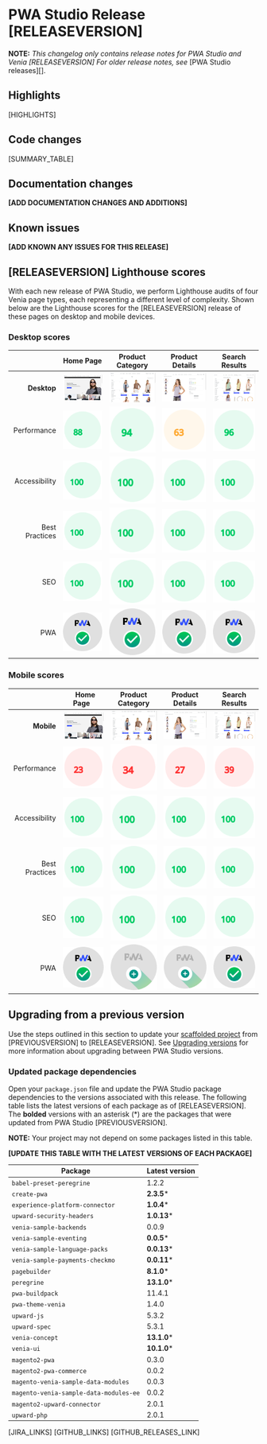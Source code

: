 # PWA Studio Release [RELEASEVERSION]

**NOTE:**
_This changelog only contains release notes for PWA Studio and Venia [RELEASEVERSION]_
_For older release notes, see_ [PWA Studio releases][].

## Highlights

[HIGHLIGHTS]

## Code changes

[SUMMARY_TABLE]

## Documentation changes

**[ADD DOCUMENTATION CHANGES AND ADDITIONS]**

## Known issues

**[ADD KNOWN ANY ISSUES FOR THIS RELEASE]**

## [RELEASEVERSION] Lighthouse scores

With each new release of PWA Studio, we perform Lighthouse audits of four Venia page types, each representing a different level of complexity. Shown below are the Lighthouse scores for the [RELEASEVERSION] release of these pages on desktop and mobile devices.

### Desktop scores

|                |            Home Page            |          Product Category           |          Product Details           |          Search Results           |
|---------------:|:-------------------------------:|:-----------------------------------:|:----------------------------------:|:---------------------------------:|
|    **Desktop** | ![](images/venia_page_home.png) | ![](images/venia_page_category.png) | ![](images/venia_page_details.png) | ![](images/venia_page_search.png) |
|    Performance |    ![](images/score_88.svg)     |      ![](images/score_94.svg)       |      ![](images/score_63.svg)      |     ![](images/score_96.svg)      |
|  Accessibility |    ![](images/score_100.svg)    |      ![](images/score_100.svg)      |     ![](images/score_100.svg)      |     ![](images/score_100.svg)     |
| Best Practices |    ![](images/score_100.svg)    |      ![](images/score_100.svg)      |     ![](images/score_100.svg)      |     ![](images/score_100.svg)     |
|            SEO |    ![](images/score_100.svg)    |      ![](images/score_100.svg)      |     ![](images/score_100.svg)      |     ![](images/score_100.svg)     |
|            PWA |   ![](images/pwa_perfect.svg)   |     ![](images/pwa_perfect.svg)     |    ![](images/pwa_perfect.svg)     |    ![](images/pwa_perfect.svg)    |

### Mobile scores

|                | &nbsp;&nbsp;Home Page&nbsp;&nbsp; |          Product Category           |          Product Details           |          Search Results           |
|---------------:|:---------------------------------:|:-----------------------------------:|:----------------------------------:|:---------------------------------:|
|     **Mobile** |  ![](images/venia_page_home.png)  | ![](images/venia_page_category.png) | ![](images/venia_page_details.png) | ![](images/venia_page_search.png) |
|    Performance |     ![](images/score_23.svg)      |      ![](images/score_34.svg)       |      ![](images/score_27.svg)      |     ![](images/score_39.svg)      |
|  Accessibility |     ![](images/score_100.svg)     |      ![](images/score_100.svg)      |     ![](images/score_100.svg)      |     ![](images/score_100.svg)     |
| Best Practices |     ![](images/score_100.svg)     |      ![](images/score_100.svg)      |     ![](images/score_100.svg)      |     ![](images/score_100.svg)     |
|            SEO |     ![](images/score_100.svg)     |      ![](images/score_100.svg)      |     ![](images/score_100.svg)      |     ![](images/score_100.svg)     |
|            PWA |    ![](images/pwa_perfect.svg)    |    ![](images/pwa_imperfect.svg)    |   ![](images/pwa_imperfect.svg)    |    ![](images/pwa_perfect.svg)    |

## Upgrading from a previous version

Use the steps outlined in this section to update your [scaffolded project][] from [PREVIOUSVERSION] to [RELEASEVERSION].
See [Upgrading versions][] for more information about upgrading between PWA Studio versions.

[scaffolded project]: https://developer.adobe.com/commerce/pwa-studio/tutorials/
[upgrading versions]: https://developer.adobe.com/commerce/pwa-studio/guides/upgrading-versions/

### Updated package dependencies

Open your `package.json` file and update the PWA Studio package dependencies to the versions associated with this release.
The following table lists the latest versions of each package as of [RELEASEVERSION]. The **bolded** versions with an asterisk (*) are the packages that were updated from PWA Studio [PREVIOUSVERSION].

**NOTE:**
Your project may not depend on some packages listed in this table.

**[UPDATE THIS TABLE WITH THE LATEST VERSIONS OF EACH PACKAGE]**

| Package                                | Latest version |
|----------------------------------------|----------------|
| `babel-preset-peregrine`               | 1.2.2          |
| `create-pwa`                           | **2.3.5***     |
| `experience-platform-connector`        | **1.0.4***     |
| `upward-security-headers`              | **1.0.13***    |
| `venia-sample-backends`                | 0.0.9          |
| `venia-sample-eventing`                | **0.0.5***     |
| `venia-sample-language-packs`          | **0.0.13***    |
| `venia-sample-payments-checkmo`        | **0.0.11***    |
| `pagebuilder`                          | **8.1.0***     |
| `peregrine`                            | **13.1.0***    |
| `pwa-buildpack`                        | 11.4.1         |
| `pwa-theme-venia`                      | 1.4.0          |
| `upward-js`                            | 5.3.2          |
| `upward-spec`                          | 5.3.1          |
| `venia-concept`                        | **13.1.0***    |
| `venia-ui`                             | **10.1.0***    |
| `magento2-pwa`                         | 0.3.0          |
| `magento2-pwa-commerce`                | 0.0.2          |
| `magento-venia-sample-data-modules`    | 0.0.3          |
| `magento-venia-sample-data-modules-ee` | 0.0.2          |
| `magento2-upward-connector`            | 2.0.1          |
| `upward-php`                           | 2.0.1          |


[JIRA_LINKS]
[GITHUB_LINKS]
[GITHUB_RELEASES_LINK]